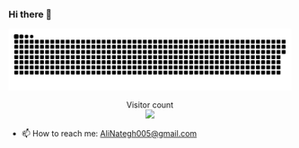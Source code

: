 ### Hi there 👋

<a href=#><img src="contributions.svg"></a>

<p align="center"> 
  Visitor count<br>
  <img src="https://profile-counter.glitch.me/ali-nategh/count.svg" />
</p>

- 📫 How to reach me: AliNategh005@gmail.com

